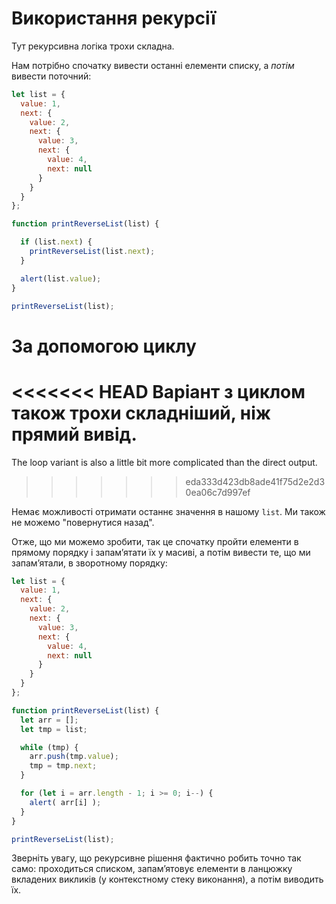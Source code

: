# Використання рекурсії

Тут рекурсивна логіка трохи складна.

Нам потрібно спочатку вивести останні елементи списку, а *потім* вивести поточний:

```js run
let list = {
  value: 1,
  next: {
    value: 2,
    next: {
      value: 3,
      next: {
        value: 4,
        next: null
      }
    }
  }
};

function printReverseList(list) {

  if (list.next) {
    printReverseList(list.next);
  }

  alert(list.value);
}

printReverseList(list);
```

# За допомогою циклу

<<<<<<< HEAD
Варіант з циклом також трохи складніший, ніж прямий вивід.
=======
The loop variant is also a little bit more complicated than the direct output.
>>>>>>> eda333d423db8ade41f75d2e2d30ea06c7d997ef

Немає можливості отримати останнє значення в нашому `list`. Ми також не можемо "повернутися назад".

Отже, що ми можемо зробити, так це спочатку пройти елементи в прямому порядку і запам’ятати їх у масиві, а потім вивести те, що ми запам’ятали, в зворотному порядку:

```js run
let list = {
  value: 1,
  next: {
    value: 2,
    next: {
      value: 3,
      next: {
        value: 4,
        next: null
      }
    }
  }
};

function printReverseList(list) {
  let arr = [];
  let tmp = list;

  while (tmp) {
    arr.push(tmp.value);
    tmp = tmp.next;
  }

  for (let i = arr.length - 1; i >= 0; i--) {
    alert( arr[i] );
  }
}

printReverseList(list);
```

Зверніть увагу, що рекурсивне рішення фактично робить точно так само: проходиться списком, запам’ятовує елементи в ланцюжку вкладених викликів (у контекстному стеку виконання), а потім виводить їх. 
